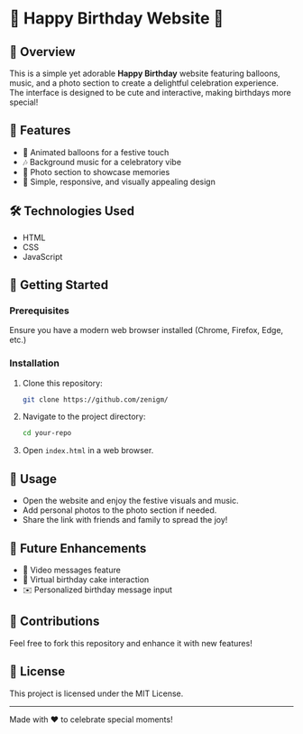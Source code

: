 # 🎉 Happy Birthday Website 🎈

## 📌 Overview
This is a simple yet adorable **Happy Birthday** website featuring balloons, music, and a photo section to create a delightful celebration experience. The interface is designed to be cute and interactive, making birthdays more special!

## 🎨 Features
- 🎈 Animated balloons for a festive touch
- 🎶 Background music for a celebratory vibe
- 📸 Photo section to showcase memories
- 🌟 Simple, responsive, and visually appealing design

## 🛠️ Technologies Used
- HTML
- CSS
- JavaScript

## 🚀 Getting Started
### Prerequisites
Ensure you have a modern web browser installed (Chrome, Firefox, Edge, etc.)

### Installation
1. Clone this repository:
   ```sh
   git clone https://github.com/zenigm/
   ```
2. Navigate to the project directory:
   ```sh
   cd your-repo
   ```
3. Open `index.html` in a web browser.

## 🎉 Usage
- Open the website and enjoy the festive visuals and music.
- Add personal photos to the photo section if needed.
- Share the link with friends and family to spread the joy!

## 🎁 Future Enhancements
- 🎥 Video messages feature
- 🎂 Virtual birthday cake interaction
- ✉️ Personalized birthday message input

## 🤝 Contributions
Feel free to fork this repository and enhance it with new features!

## 📜 License
This project is licensed under the MIT License.

---
Made with ❤️ to celebrate special moments!
